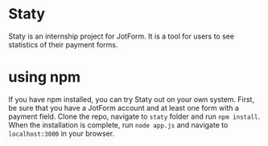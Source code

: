 # Staty

Staty is an internship project for JotForm. It is a tool for users to see statistics of their payment forms. 

# using npm

If you have npm installed, you can try Staty out on your own system. First, be sure that you have a JotForm account and at least one form with a payment field. Clone the repo, navigate to `staty` folder and run `npm install`. When the installation is complete, run `node app.js` and navigate to `localhost:3000` in your browser.

